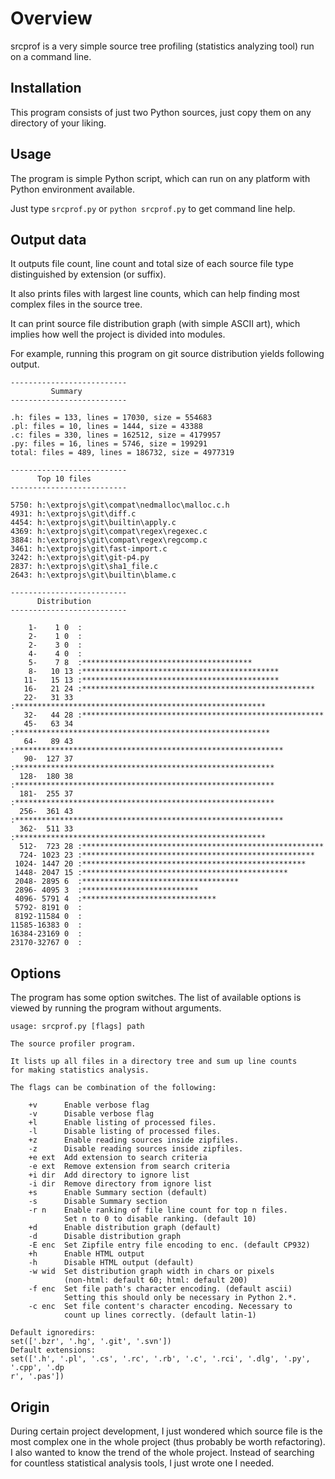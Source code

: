
Overview
========

srcprof is a very simple source tree profiling (statistics analyzing tool) run on a command line.


Installation
----------------

This program consists of just two Python sources, just copy them on any directory of your liking.


Usage
----------------

The program is simple Python script, which can run on any platform with Python environment available.

Just type `srcprof.py` or `python srcprof.py` to get command line help.


Output data
----------------

It outputs file count, line count and total size of each source file type distinguished by extension (or suffix).

It also prints files with largest line counts, which can help finding most complex files in the source tree.

It can print source file distribution graph (with simple ASCII art), which implies how well the project is divided into modules.

For example, running this program on git source distribution yields following output.

	--------------------------
	         Summary
	--------------------------

	.h: files = 133, lines = 17030, size = 554683
	.pl: files = 10, lines = 1444, size = 43388
	.c: files = 330, lines = 162512, size = 4179957
	.py: files = 16, lines = 5746, size = 199291
	total: files = 489, lines = 186732, size = 4977319

	--------------------------
	      Top 10 files
	--------------------------

	5750: h:\extprojs\git\compat\nedmalloc\malloc.c.h
	4931: h:\extprojs\git\diff.c
	4454: h:\extprojs\git\builtin\apply.c
	4369: h:\extprojs\git\compat\regex\regexec.c
	3884: h:\extprojs\git\compat\regex\regcomp.c
	3461: h:\extprojs\git\fast-import.c
	3242: h:\extprojs\git\git-p4.py
	2837: h:\extprojs\git\sha1_file.c
	2643: h:\extprojs\git\builtin\blame.c

	--------------------------
	      Distribution
	--------------------------

	    1-    1 0  :
	    2-    1 0  :
	    2-    3 0  :
	    4-    4 0  :
	    5-    7 8  :**************************************
	    8-   10 13 :********************************************
	   11-   15 13 :********************************************
	   16-   21 24 :****************************************************
	   22-   31 33 :********************************************************
	   32-   44 28 :******************************************************
	   45-   63 34 :*********************************************************
	   64-   89 43 :************************************************************
	   90-  127 37 :**********************************************************
	  128-  180 38 :**********************************************************
	  181-  255 37 :**********************************************************
	  256-  361 43 :************************************************************
	  362-  511 33 :********************************************************
	  512-  723 28 :******************************************************
	  724- 1023 23 :****************************************************
	 1024- 1447 20 :**************************************************
	 1448- 2047 15 :**********************************************
	 2048- 2895 6  :***********************************
	 2896- 4095 3  :**************************
	 4096- 5791 4  :******************************
	 5792- 8191 0  :
	 8192-11584 0  :
	11585-16383 0  :
	16384-23169 0  :
	23170-32767 0  :



Options
--------------

The program has some option switches. The list of available options is viewed by running the program without arguments.

	usage: srcprof.py [flags] path

	The source profiler program.

	It lists up all files in a directory tree and sum up line counts
	for making statistics analysis.

	The flags can be combination of the following:

	    +v      Enable verbose flag
	    -v      Disable verbose flag
	    +l      Enable listing of processed files.
	    -l      Disable listing of processed files.
	    +z      Enable reading sources inside zipfiles.
	    -z      Disable reading sources inside zipfiles.
	    +e ext  Add extension to search criteria
	    -e ext  Remove extension from search criteria
	    +i dir  Add directory to ignore list
	    -i dir  Remove directory from ignore list
	    +s      Enable Summary section (default)
	    -s      Disable Summary section
	    -r n    Enable ranking of file line count for top n files.
	            Set n to 0 to disable ranking. (default 10)
	    +d      Enable distribution graph (default)
	    -d      Disable distribution graph
	    -E enc  Set Zipfile entry file encoding to enc. (default CP932)
	    +h      Enable HTML output
	    -h      Disable HTML output (default)
	    -w wid  Set distribution graph width in chars or pixels
	            (non-html: default 60; html: default 200)
	    -f enc  Set file path's character encoding. (default ascii)
	            Setting this should only be necessary in Python 2.*.
	    -c enc  Set file content's character encoding. Necessary to
	            count up lines correctly. (default latin-1)

	Default ignoredirs:
	set(['.bzr', '.hg', '.git', '.svn'])
	Default extensions:
	set(['.h', '.pl', '.cs', '.rc', '.rb', '.c', '.rci', '.dlg', '.py', '.cpp', '.dp
	r', '.pas'])


Origin
------------

During certain project development, I just wondered which source file is the most complex one in the whole project (thus probably be worth refactoring). I also wanted to know the trend of the whole project.
Instead of searching for countless statistical analysis tools, I just wrote one I needed.
